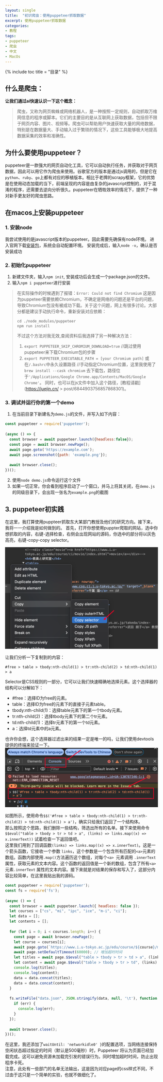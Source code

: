 ```yaml
---
layout: single
title:  "初识爬虫：使用puppeteer抓取数据"
excerpt: 使用puppeteer抓取数据
categories:
- 教程
tags: 
- puppeteer
- 爬虫
- 中文
- MacOs
---
```


{% include toc title = "目录" %}

## 什么是爬虫：
**让我们通过ai快速认识一下这个概念：** 
> 爬虫，又称为网页蜘蛛或网络机器人，是一种按照一定规则，自动抓取万维网信息的程序或脚本。它们的主要目的是从互联网上获取数据，包括但不限于网页内容、图片、视频等。爬虫可以帮助用户快速获取大量的网络数据，特别是在数据量大、手动输入过于繁琐的情况下，这些工具能够极大地提高数据采集的效率和准确性。

## 为什么要使用puppeteer？
puppeteer是一款强大的网页自动化工具，它可以自动执行任务，并获取对于网页数据，因此可以用它作为爬虫来使用。谷歌官方的版本是通过js调用的，但是它在`python`、`ruby`、`go`上都有对应的移植版本。相比于老牌的scrapy框架，它的优势是在使用动态加载的当下，前端呈现的内容是由复杂的javascript控制的，对于混淆的程序，还需要去逆向分析很久。puppeteer在牺牲效率的情况下，提供了一种对新手更友好的爬虫思路。

## 在macos上安装puppeteer

### 1. 安装node
我尝试使用的是javascript版本的puppeteer。因此需要先确保有node环境。 进入官网下载[安装包](https://nodejs.org/en/)，系统会自动配置环境。
安装完成后，输入`node -v`，确认是否安装成功

### 2. 初始化puppeteer
1. 新建文件夹，输入`npm init`, 安装成功后会生成一个package.json的文件。
2. 输入`npm i puppeteer`进行安装

> 在实际操作的时候遇到了报错：`Error: Could not find Chromium`
> 这是因为puppeteer需要依赖Chromium，不确定是网络的问题还是平台的问题，导致Chromium包没有被成功下载。关于这个问题，网上有很多讨论。大部分都是建议手动执行命令，重新安装对应依赖：
> ```
> cd ./node_modules/puppeteer
> npm run install
> ```
> 不过这个方法对我无效,查阅资料后我选择了另一种解决方法：
> 1. `export PUPPETEER_SKIP_CHROMIUM_DOWNLOAD=true` //跳过使用puppeteer来下载Chromium包的步骤
> 2. `export PUPPETEER_EXECUTABLE_PATH = [your Chromium path]` 或在`/.bashrc`中永久设置路径 //手动指定Chromium位置，这里我使用了`brew install --cask chromium` 去下载包，路径位于`'/Applications/Google Chrome.app/Contents/MacOS/Google Chrome'`。
> 同时，也可以在js文件中加入这个路径，[教程请戳](https://juejin.cn/ >  post/6844903756857868301)。

### 3. 调试并运行你的第一个demo
1. 在当前目录下新建名为`demo.js`的文件，并写入如下内容：

```javascript
const puppeteer = require('puppeteer');

(async () => {
  const browser = await puppeteer.launch({headless:false});
  const page = await browser.newPage();
  await page.goto('https://example.com');
  await page.screenshot({path: 'example.png'});

  await browser.close();
})();
```

2. 使用`node demo.js`命令运行这个文件
3. 如果一切正常，你会看到程序启动了一个窗口，并马上将其关闭，在`demo.js`的同级目录下，会出现一张名为`example.png`的截图

## 3. puppeteer初实践
在这里，我打算使用puppteer抓取东大某部门教授及他们的研究方向。接下来，我将一一介绍我是如何做到的。
首先，打开你想使用puppter爬取的网站，选中你想抓取的内容，右键-选择检查，右侧会出现网站的源码，你选中的部分将以灰色高亮，右键-copy-copy selector。

![selector](/assets/images/selector.png)

让我们分析一下复制到的内容：  
```
#free > table > tbody:nth-child(1) > tr:nth-child(2) > td:nth-child(1) > a
```

Selector是CSS规则的一部分，它可以让我们快速精确地选择元素。这个选择器的结构可以分解如下：
- #free：选择ID为free的元素。
- table：选择ID为free的元素下的直接子元素table。
- tbody:nth-child(1)：选择table元素下的第一个tbody元素。
- tr:nth-child(2)：选择tbody元素下的第二个tr元素。
- td:nth-child(1)：选择tr元素下的第一个td元素。
- a：选择td元素中的a元素。

也许你会想，这个选择器过滤出来的结果一定是唯一的吗，让我们使用devtools提供的终端来验证一下。
![selector2](/assets/images/selector1.png)

如图所示，使用命令`$$('#free > table > tbody:nth-child(1) > tr:nth-child(2) > td:nth-child(1) > a')`，确实只给我们返回了一个结构体。  
那么按照这个思路，我们删除一些结构，筛选出所有的名单。接下来使用命令`$$eval("table > tbody > tr > td > a", (links) => links.map((x) => x.innerText))` 试着检查一下返回值吧。  
这里我们用到了回调函数`(links) => links.map((x) => x.innerText)`。这是一个箭头函数，它接收一个参数 `links`，这个参数是一个包含所有匹配的` <a> `元素的数组。函数内部使用` .map() `方法遍历这个数组，对每个`<a> `元素调用 `.innerText` 属性，获取元素的文本内容。这个函数的返回值是一个新的数组，包含了所有`<a> `元素`.innerText` 属性的文本内容。接下来就是对结果的保存和写入了，这部分内容比较简单，在这里我贴出我的源码。

```javascript
const puppeteer = require('puppeteer');
const fs = require('fs');

(async () => {
  const browser = await puppeteer.launch({ headless: false });
  let courses = ["cs", "mi", "ipc", "ice", "m-i", "ci"];
  let data = [];
  let contents = [];

  for (let i = 0; i < courses.length; i++) {
    const page = await browser.newPage();
    let course = courses[i];
    await page.goto(`https://www.i.u-tokyo.ac.jp/edu/course/${course}/members.shtml`, { waitUntil: 'networkidle0' });
    await page.setDefaultTimeout(60000); // 增加超时时间
    let titles = await page.$$eval("table > tbody > tr > td > a", (links) => links.map((x) => x.innerText));
    let content = await page.$$eval("table > tbody > tr > td", (links) => links.map((x) => x.innerText));
    console.log(titles);
    console.log(content);
    data = data.concat(titles);
    data = data.concat(content);
  }

  fs.writeFile("data.json", JSON.stringify(data, null, '\t'), function (err) {
    if (err) {
      console.log(err);
    }
  });

  await browser.close();
})();
```

在这里，我还添加了`waitUntil: 'networkidle0' }`的配置选项，当网络连接保持空闲状态超过指定的时间（默认是500毫秒）时，Puppeteer 将认为页面已经加载完成。这可以避免资源未加载完引发的错误行为。同时增加超时时间，防止出现程序卡死。  
注意，此处有一些部门的名单无法输出，这是因为对应page的css样式不同，不过由于这只是一个简单的实验，也就不做细化了。